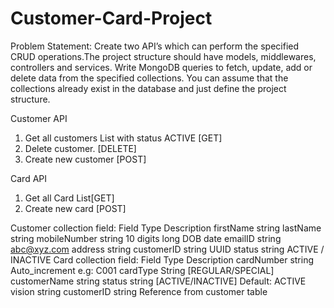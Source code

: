 # Customer-Card-Project

Problem Statement:
Create two API’s which can perform the specified CRUD operations.The project structure should
have models, middlewares, controllers and services. Write MongoDB queries to fetch, update,
add or delete data from the specified collections. You can assume that the collections already
exist in the database and just define the project structure.



Customer API
1. Get all customers List with status ACTIVE [GET]
2. Delete customer. [DELETE]
3. Create new customer [POST]


Card API
1. Get all Card List[GET]
2. Create new card [POST]


Customer collection field:
Field Type Description
firstName string
lastName string
mobileNumber string 10 digits long
DOB date
emailID string abc@xyz.com
address string
customerID string UUID
status string ACTIVE / INACTIVE
Card collection field:
Field Type Description
cardNumber string Auto_increment e.g: C001
cardType String [REGULAR/SPECIAL]
customerName string
status string [ACTIVE/INACTIVE] Default: ACTIVE
vision string
customerID string Reference from customer
table

